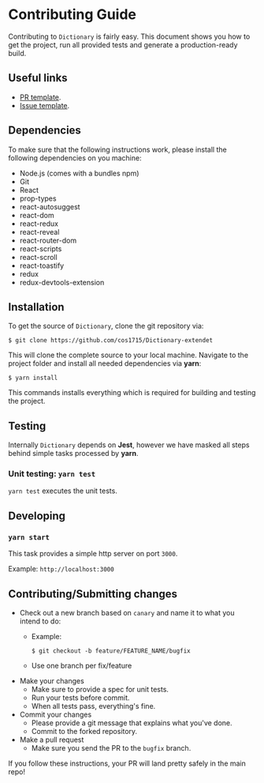 # Contributing Guide

Contributing to `Dictionary` is fairly easy. This document shows you how to
get the project, run all provided tests and generate a production-ready build.

## Useful links
- [PR template](https://github.com/cos1715/dictionary/blob/master/PULL_REQUEST_TEMPLATE.md).
- [Issue template](https://github.com/cos1715/dictionary/blob/master/ISSUE_TEMPLATE.md).

## Dependencies

To make sure that the following instructions work, please install the following dependencies
on you machine:

- Node.js (comes with a bundles npm)
- Git
- React
- prop-types
- react-autosuggest
- react-dom
- react-redux
- react-reveal
- react-router-dom
- react-scripts
- react-scroll
- react-toastify
- redux
- redux-devtools-extension

## Installation

To get the source of `Dictionary`, clone the git repository via:

````
$ git clone https://github.com/cos1715/Dictionary-extendet
````

This will clone the complete source to your local machine. Navigate to the project folder
and install all needed dependencies via **yarn**:

````
$ yarn install
````

This commands installs everything which is required for building and testing the project.

## Testing
Internally `Dictionary` depends on **Jest**, however we have masked all steps behind 
simple tasks processed by **yarn**.

### Unit testing: `yarn test`
`yarn test` executes the unit tests.

## Developing
### `yarn start`
This task provides a simple http server on port `3000`.

Example: `http://localhost:3000`

## Contributing/Submitting changes

- Check out a new branch based on <code>canary</code> and name it to what you intend to do:
  - Example:
  
    ````
    $ git checkout -b feature/FEATURE_NAME/bugfix
    ````
  - Use one branch per fix/feature
- Make your changes
  - Make sure to provide a spec for unit tests.
  - Run your tests before commit.
  - When all tests pass, everything's fine.
- Commit your changes
  - Please provide a git message that explains what you've done.
  - Commit to the forked repository.
- Make a pull request
  - Make sure you send the PR to the <code>bugfix</code> branch.
  

If you follow these instructions, your PR will land pretty safely in the main repo!